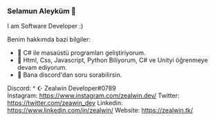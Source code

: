 ### Selamun Aleyküm 👋
I am Software Developer :)

Benim hakkımda bazi bilgiler:

- 🔭 C# ile masaüstü programları geliştiriyorum.
- 🌱 Html, Css, Javascript, Python Biliyorum, C# ve Unityi öğrenmeye devam ediyorum.
- 💬 Bana discord'dan soru sorabilirsin.

Discord: ^ ☪ Zealwin Developer#0789 <br>
İnstagram: https://www.instagram.com/zealwin.dev/
Twitter: https://twitter.com/zeawin_dev
Linkedin: https://www.linkedin.com/in/zealwin/
Website: https://zealwin.tk/
